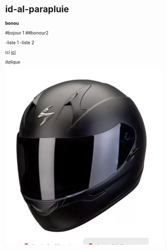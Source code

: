 # id-al-parapluie

**bonou**

#bojour 1
##bonour2

-liste 1
-liste 2

ici [ici](https://www.youtube.com/watch?v=7Ab5DIWYUMw)

_italique_

![image](img1.png)
